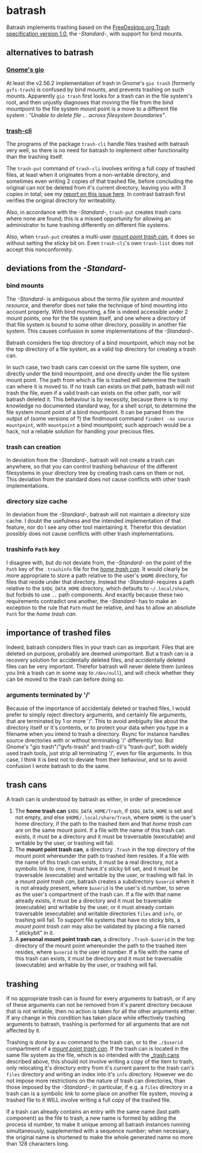 # batrash

Batrash implements trashing based on the [FreeDesktop.org Trash specification version 1.0]( https://specifications.freedesktop.org/trash-spec/trashspec-1.0.html), the _-Standard-_, with support for bind mounts.

## alternatives to batrash

### [Gnome's gio](https://developer.gnome.org/gio/stable/gio.html)
At least the v2.56.2 implementation of trash in Gnome's `gio trash` (formerly `gvfs-trash`) is confused by bind mounts, and prevents trashing on such mounts. Apparently `gio trash` first looks for a trash can in the file system's root, and then unjustly diagnoses that moving the file from the bind mountpoint to the file system mount point is a move to a different file system : _"Unable to delete file ... across filesystem boundaries"_.

### [trash-cli](https://github.com/andreafrancia/trash-cli)
The programs of the package `trash-cli` handle files trashed with batrash very well, so there is no need for batrash to implement other functionality than the trashing itself.

The `trash-put` command of `trash-cli` involves writing a full copy of trashed files, at least when it originates from a non-writable directory, and sometimes even writing 2 copies of that trashed file, before concluding the original can not be deleted from it's current directory, leaving you with 3 copies in total; see my [report on this issue here](https://github.com/andreafrancia/trash-cli/issues/133). In contrast batrash first verifies the original directory for writeability.

Also, in accordance with the _-Standard-_, `trash-put` creates trash cans where none are found; this is a missed opportunity for allowing an administrator to tune trashing differently on different file systems.

Also, when `trash-put` creates a multi-user [_mount point trash can_](#trash-cans), it does so without setting the sticky bit on. Even `trash-cli`'s own `trash-list` does not accept this nonconformity.

## deviations from the _-Standard-_

### bind mounts
The _-Standard-_ is ambiguous about the terms _file system_ and _mounted resource_, and therefor does not take the technique of bind mounting into account properly. With bind mounting, a file is indeed accessible under 2 mount points, one for the file system itself, and one where a directory of that file system is bound to some other directory, possibly in another file system. This causes confusion in some implementations of the _-Standard-_.

Batrash considers the top directory of a bind mountpoint, which may not be the top directory of a file system, as a valid top directory for creating a trash can.

In such case, two trash cans can coexist on the same file system, one directly under the bind mountpoint, and one directly under the file system mount point. The path from which a file is trashed will determine the trash can where it is moved to. If no trash can exists on that path, batrash will not trash the file, even if a valid trash can exists on the other path, nor will batrash deleted it. This behaviour is by necessity, because there is to my knowledge no documented standard way, for a shell script, to determine the file system mount point of a bind mountpoint. It can be parsed from the output of (some versions of ?) the findmount command `findmnt -no source mountpoint`, with `mountpoint` a bind mountpoint; such approach would be a hack, not a reliable solution for handling your precious files.

### trash can creation
In deviation from the _-Standard-_, batrash will not create a trash can anywhere, so that you can control trashing behaviour of the different filesystems in your directory tree by creating trash cans on them or not. This deviation from the standard does not cause conflicts with other trash implementations.

### directory size cache
In deviation from the _-Standard-_, batrash will not maintain a directory size cache. I doubt the usefulness and the intended implementation of that feature, nor do I see any other tool maintaining it. Therefor this deviation possibly does not cause conflicts with other trash implementations.

### trashinfo `Path` key
I disagree with, but do not deviate from, the _-Standard-_ on the point of the `Path` key of the `.trashinfo` file for the [_home trash can_](#trash-cans). It would clearly be more appropriate to store a path relative to the user's `$HOME` directory, for files that reside under that directory. Instead the _-Standard-_ requires a path relative to the `$XDG_DATA_HOME` directory, which defaults to `~/.local/share`, but forbids to use `..` path components. And exactly because these two requirements contradict one another, the _-Standard-_ has to make an exception to the rule that `Path` must be relative, and has to allow an absolute `Path` for the _home trash can_.

## importance of trashed files
Indeed, batrash considers files in your trash can as important. Files that are deleted on purpose, probably are deemed unimportant. But a trash can is a recovery solution for accidentally deleted files, and accidentally deleted files can be very important. Therefor batrash will never delete them (unless you link a trash can in some way to `/dev/null`), and will check whether they can be moved to the trash can before doing so.

### arguments terminated by '/'
Because of the importance of accidentaly deleted or trashed files, I would prefer to simply reject directory arguments, and certainly file arguments, that are terminated by 1 or more '/'. This to avoid ambiguity like about the directory itself or it's contents, or to protect your data when you type in a filename when you intend to trash a directory. Rsync for instance handles source directories with or without terminating '/' differently too. But Gnome's "gio trash"/"gvfs-trash" and trash-cli's "trash-put", both widely used trash tools, just strip all terminating '/', even for file arguments. In this case, I think it is best not to deviate from their behaviour, and so to avoid confusion I wrote batrash to do the same.

## trash cans
A trash can is understood by batrash as either, in order of precedence

1. The **home trash can** `$XDG_DATA_HOME/Trash`, if `$XDG_DATA_HOME` is set and not empty, and else `$HOME/.local/share/Trash`, where `$HOME` is the user's home directory, if the path to the trashed item and that _home trash can_ are on the same mount point. If a file with the name of this trash can exists, it must be a directory and it must be traversable (executable) and writable by the user, or trashing will fail.
2. The **mount point trash can**, a directory `.Trash` in the top directory of the mount point whereunder the path to trashed item resides. If a file with the name of this trash can exists, it must be a real directory, not a symbolic link to one, it must have it's sticky bit set, and it must be traversable (executable) and writable by the user, or trashing will fail. In a _mount point trash can_, batrash creates a subdirectory `$userid` when it is not already present, where `$userid` is the user's id number, to serve as the user's compartment of the trash can. If a file with that name already exists, it must be a directory and it must be traversable (executable) and writable by the user, or it must already contain traversable (executable) and writable directories `files` and `info`, or trashing will fail. To support file systems that have no sticky bits, a _mount point trash can_ may also be validated by placing a file named ".stickybit" in it.
3. A **personal mount point trash can**, a directory `.Trash-$userid` in the top directory of the mount point whereunder the path to the trashed item resides, where `$userid` is the user id number. If a file with the name of this trash can exists, it must be directory and it must be traversable (executable) and writable by the user, or trashing will fail.

## trashing
If no appropriate trash can is found for every arguments to batrash, or if any of these arguments can not be removed from it's parent directory because that is not writable, then no action is taken for all the other arguments either. If any change in this condition has taken place while effectively trashing arguments to batrash, trashing is performed for all arguments that are not affected by it.

Trashing is done by a `mv` command to the trash can, or to the `./$userid` compartment of a [_mount point trash can_](#trash-cans). If the trash can is located in the same file system as the file, which is so intended with the [_trash cans](#trash-cans) described above, this should not involve writing a copy of the item to trash, only relocating it's directory entry from it's current parent to the trash can's `files` directory and writing an index into it's `info` directory. However we do not impose more restrictions on the nature of trash can directories, than those imposed by the _-Standard-_; in particular, if e.g. a `files` directory in a trash can is a symbolic link to some place on another file system, moving a trashed file to it WILL involve writing a full copy of the trashed file.

If a trash can already contains an entry with the same name (last path component) as the file to trash, a new name is formed by adding the process id number, to make it unique among all batrash instances running simultaneously, supplemented with a sequence number; when necessary, the original name is shortened to make the whole generated name no more than 128 characters long.

